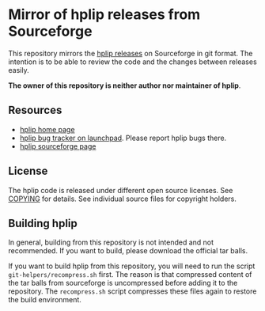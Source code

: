 # Mirror of hplip releases from Sourceforge

This repository mirrors the 
[hplip releases](https://sourceforge.net/projects/hplip/files/hplip/) on Sourceforge
in git format. The intention is to be able to review the code and the changes
between releases easily. 

**The owner of this repository is neither author nor maintainer of hplip**.

## Resources

* [hplip home page](https://developers.hp.com/hp-linux-imaging-and-printing)
* [hplip bug tracker on launchpad](https://launchpad.net/hplip).
  Please report hplip bugs there.
* [hplip sourceforge page](https://sourceforge.net/projects/hplip)

## License

The hplip code is released under different open source licenses. See
[COPYING](COPYING) for details. See individual source files for copyright holders.

## Building hplip

In general, building from this repository is not intended and not
recommended. If you want to build, please download the official tar balls.

If you want to build hplip from this repository, you will need to run the
script `git-helpers/recompress.sh` first. The reason is that compressed
content of the tar balls from sourceforge is uncompressed before adding
it to the repository. The `recompress.sh` script compresses these files
again to restore the build environment.
